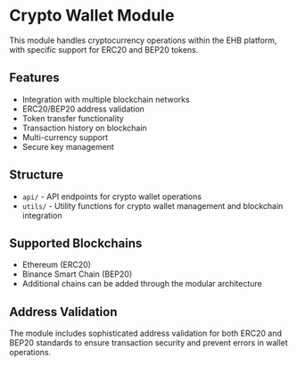# Crypto Wallet Module

This module handles cryptocurrency operations within the EHB platform, with specific support for ERC20 and BEP20 tokens.

## Features

- Integration with multiple blockchain networks
- ERC20/BEP20 address validation
- Token transfer functionality
- Transaction history on blockchain
- Multi-currency support
- Secure key management

## Structure

- `api/` - API endpoints for crypto wallet operations
- `utils/` - Utility functions for crypto wallet management and blockchain integration

## Supported Blockchains

- Ethereum (ERC20)
- Binance Smart Chain (BEP20)
- Additional chains can be added through the modular architecture

## Address Validation

The module includes sophisticated address validation for both ERC20 and BEP20 standards to ensure transaction security and prevent errors in wallet operations.